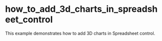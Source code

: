 # how_to_add_3d_charts_in_spreadsheet_control
This example demonstrates how to add 3D charts in Spreadsheet control.
